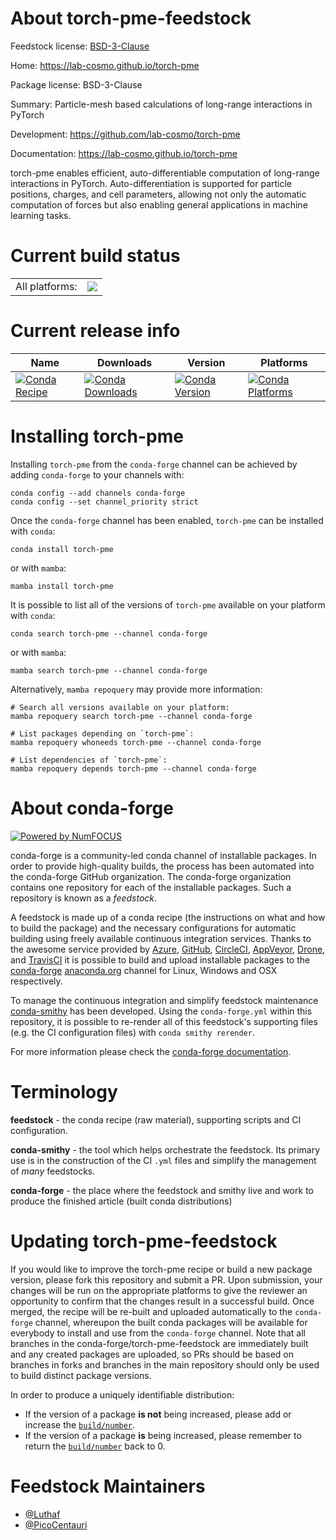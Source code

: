 About torch-pme-feedstock
=========================

Feedstock license: [BSD-3-Clause](https://github.com/conda-forge/torch-pme-feedstock/blob/main/LICENSE.txt)

Home: https://lab-cosmo.github.io/torch-pme

Package license: BSD-3-Clause

Summary: Particle-mesh based calculations of long-range interactions in PyTorch

Development: https://github.com/lab-cosmo/torch-pme

Documentation: https://lab-cosmo.github.io/torch-pme

torch-pme enables efficient, auto-differentiable computation of long-range
interactions in PyTorch. Auto-differentiation is supported for particle positions,
charges, and cell parameters, allowing not only the automatic computation of forces
but also enabling general applications in machine learning tasks.


Current build status
====================


<table><tr><td>All platforms:</td>
    <td>
      <a href="https://dev.azure.com/conda-forge/feedstock-builds/_build/latest?definitionId=24347&branchName=main">
        <img src="https://dev.azure.com/conda-forge/feedstock-builds/_apis/build/status/torch-pme-feedstock?branchName=main">
      </a>
    </td>
  </tr>
</table>

Current release info
====================

| Name | Downloads | Version | Platforms |
| --- | --- | --- | --- |
| [![Conda Recipe](https://img.shields.io/badge/recipe-torch--pme-green.svg)](https://anaconda.org/conda-forge/torch-pme) | [![Conda Downloads](https://img.shields.io/conda/dn/conda-forge/torch-pme.svg)](https://anaconda.org/conda-forge/torch-pme) | [![Conda Version](https://img.shields.io/conda/vn/conda-forge/torch-pme.svg)](https://anaconda.org/conda-forge/torch-pme) | [![Conda Platforms](https://img.shields.io/conda/pn/conda-forge/torch-pme.svg)](https://anaconda.org/conda-forge/torch-pme) |

Installing torch-pme
====================

Installing `torch-pme` from the `conda-forge` channel can be achieved by adding `conda-forge` to your channels with:

```
conda config --add channels conda-forge
conda config --set channel_priority strict
```

Once the `conda-forge` channel has been enabled, `torch-pme` can be installed with `conda`:

```
conda install torch-pme
```

or with `mamba`:

```
mamba install torch-pme
```

It is possible to list all of the versions of `torch-pme` available on your platform with `conda`:

```
conda search torch-pme --channel conda-forge
```

or with `mamba`:

```
mamba search torch-pme --channel conda-forge
```

Alternatively, `mamba repoquery` may provide more information:

```
# Search all versions available on your platform:
mamba repoquery search torch-pme --channel conda-forge

# List packages depending on `torch-pme`:
mamba repoquery whoneeds torch-pme --channel conda-forge

# List dependencies of `torch-pme`:
mamba repoquery depends torch-pme --channel conda-forge
```


About conda-forge
=================

[![Powered by
NumFOCUS](https://img.shields.io/badge/powered%20by-NumFOCUS-orange.svg?style=flat&colorA=E1523D&colorB=007D8A)](https://numfocus.org)

conda-forge is a community-led conda channel of installable packages.
In order to provide high-quality builds, the process has been automated into the
conda-forge GitHub organization. The conda-forge organization contains one repository
for each of the installable packages. Such a repository is known as a *feedstock*.

A feedstock is made up of a conda recipe (the instructions on what and how to build
the package) and the necessary configurations for automatic building using freely
available continuous integration services. Thanks to the awesome service provided by
[Azure](https://azure.microsoft.com/en-us/services/devops/), [GitHub](https://github.com/),
[CircleCI](https://circleci.com/), [AppVeyor](https://www.appveyor.com/),
[Drone](https://cloud.drone.io/welcome), and [TravisCI](https://travis-ci.com/)
it is possible to build and upload installable packages to the
[conda-forge](https://anaconda.org/conda-forge) [anaconda.org](https://anaconda.org/)
channel for Linux, Windows and OSX respectively.

To manage the continuous integration and simplify feedstock maintenance
[conda-smithy](https://github.com/conda-forge/conda-smithy) has been developed.
Using the ``conda-forge.yml`` within this repository, it is possible to re-render all of
this feedstock's supporting files (e.g. the CI configuration files) with ``conda smithy rerender``.

For more information please check the [conda-forge documentation](https://conda-forge.org/docs/).

Terminology
===========

**feedstock** - the conda recipe (raw material), supporting scripts and CI configuration.

**conda-smithy** - the tool which helps orchestrate the feedstock.
                   Its primary use is in the construction of the CI ``.yml`` files
                   and simplify the management of *many* feedstocks.

**conda-forge** - the place where the feedstock and smithy live and work to
                  produce the finished article (built conda distributions)


Updating torch-pme-feedstock
============================

If you would like to improve the torch-pme recipe or build a new
package version, please fork this repository and submit a PR. Upon submission,
your changes will be run on the appropriate platforms to give the reviewer an
opportunity to confirm that the changes result in a successful build. Once
merged, the recipe will be re-built and uploaded automatically to the
`conda-forge` channel, whereupon the built conda packages will be available for
everybody to install and use from the `conda-forge` channel.
Note that all branches in the conda-forge/torch-pme-feedstock are
immediately built and any created packages are uploaded, so PRs should be based
on branches in forks and branches in the main repository should only be used to
build distinct package versions.

In order to produce a uniquely identifiable distribution:
 * If the version of a package **is not** being increased, please add or increase
   the [``build/number``](https://docs.conda.io/projects/conda-build/en/latest/resources/define-metadata.html#build-number-and-string).
 * If the version of a package **is** being increased, please remember to return
   the [``build/number``](https://docs.conda.io/projects/conda-build/en/latest/resources/define-metadata.html#build-number-and-string)
   back to 0.

Feedstock Maintainers
=====================

* [@Luthaf](https://github.com/Luthaf/)
* [@PicoCentauri](https://github.com/PicoCentauri/)

